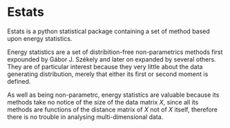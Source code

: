 # Estats
Estats is a python statistical package containing a set of method based upon energy statistics.

Energy statistics are a set of distribition-free non-parametrics methods first expounded by Gábor J. Székely and later on expanded by several others. They are of particular interest because they very little about the data generating distribution, merely that either its first or second moment is defined.

As well as being non-parametrc, energy statistics are valuable because its methods take no notice of the size of the data matrix $X$, since all its methods are functions of the distance matrix of $X$ not of $X$ itself, therefore there is no trouble in analysing multi-dimensional data.